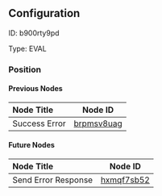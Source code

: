 # 
## Configuration
ID:  b900rty9pd

Type: EVAL 








### Position

#### Previous Nodes
| Node Title | Node ID |
| :------------- | ------------ |
| Success Error | [brpmsv8uag](./brpmsv8uag.md) | 
 
 #### Future Nodes
| Node Title | Node ID |
| :------------- | ------------ |
| Send Error Response |[hxmqf7sb52](./hxmqf7sb52.md) | 